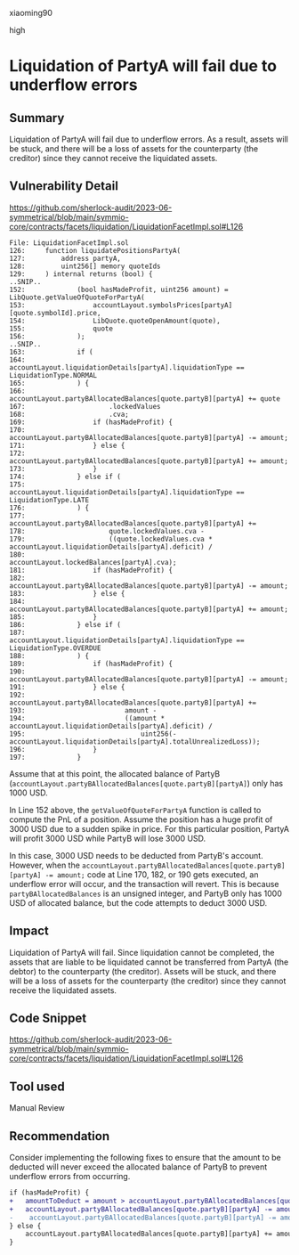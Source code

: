 xiaoming90

high

# Liquidation of PartyA will fail due to underflow errors

## Summary

Liquidation of PartyA will fail due to underflow errors. As a result, assets will be stuck, and there will be a loss of assets for the counterparty (the creditor) since they cannot receive the liquidated assets.

## Vulnerability Detail

https://github.com/sherlock-audit/2023-06-symmetrical/blob/main/symmio-core/contracts/facets/liquidation/LiquidationFacetImpl.sol#L126

```solidity
File: LiquidationFacetImpl.sol
126:     function liquidatePositionsPartyA(
127:         address partyA,
128:         uint256[] memory quoteIds
129:     ) internal returns (bool) {
..SNIP..
152:             (bool hasMadeProfit, uint256 amount) = LibQuote.getValueOfQuoteForPartyA(
153:                 accountLayout.symbolsPrices[partyA][quote.symbolId].price,
154:                 LibQuote.quoteOpenAmount(quote),
155:                 quote
156:             );
..SNIP..
163:             if (
164:                 accountLayout.liquidationDetails[partyA].liquidationType == LiquidationType.NORMAL
165:             ) {
166:                 accountLayout.partyBAllocatedBalances[quote.partyB][partyA] += quote
167:                     .lockedValues
168:                     .cva;
169:                 if (hasMadeProfit) {
170:                     accountLayout.partyBAllocatedBalances[quote.partyB][partyA] -= amount;
171:                 } else {
172:                     accountLayout.partyBAllocatedBalances[quote.partyB][partyA] += amount;
173:                 }
174:             } else if (
175:                 accountLayout.liquidationDetails[partyA].liquidationType == LiquidationType.LATE
176:             ) {
177:                 accountLayout.partyBAllocatedBalances[quote.partyB][partyA] +=
178:                     quote.lockedValues.cva -
179:                     ((quote.lockedValues.cva * accountLayout.liquidationDetails[partyA].deficit) /
180:                         accountLayout.lockedBalances[partyA].cva);
181:                 if (hasMadeProfit) {
182:                     accountLayout.partyBAllocatedBalances[quote.partyB][partyA] -= amount;
183:                 } else {
184:                     accountLayout.partyBAllocatedBalances[quote.partyB][partyA] += amount;
185:                 }
186:             } else if (
187:                 accountLayout.liquidationDetails[partyA].liquidationType == LiquidationType.OVERDUE
188:             ) {
189:                 if (hasMadeProfit) {
190:                     accountLayout.partyBAllocatedBalances[quote.partyB][partyA] -= amount;
191:                 } else {
192:                     accountLayout.partyBAllocatedBalances[quote.partyB][partyA] +=
193:                         amount -
194:                         ((amount * accountLayout.liquidationDetails[partyA].deficit) /
195:                             uint256(-accountLayout.liquidationDetails[partyA].totalUnrealizedLoss));
196:                 }
197:             }
```

Assume that at this point, the allocated balance of PartyB (`accountLayout.partyBAllocatedBalances[quote.partyB][partyA]`) only has 1000 USD. 

In Line 152 above, the `getValueOfQuoteForPartyA` function is called to compute the PnL of a position. Assume the position has a huge profit of 3000 USD due to a sudden spike in price. For this particular position, PartyA will profit 3000 USD while PartyB will lose 3000 USD.

In this case, 3000 USD needs to be deducted from PartyB's account. However, when the `accountLayout.partyBAllocatedBalances[quote.partyB][partyA] -= amount;` code at Line 170, 182, or 190 gets executed, an underflow error will occur, and the transaction will revert. This is because `partyBAllocatedBalances` is an unsigned integer, and PartyB only has 1000 USD of allocated balance, but the code attempts to deduct 3000 USD.

## Impact

Liquidation of PartyA will fail. Since liquidation cannot be completed, the assets that are liable to be liquidated cannot be transferred from PartyA (the debtor) to the counterparty (the creditor). Assets will be stuck, and there will be a loss of assets for the counterparty (the creditor) since they cannot receive the liquidated assets.

## Code Snippet

https://github.com/sherlock-audit/2023-06-symmetrical/blob/main/symmio-core/contracts/facets/liquidation/LiquidationFacetImpl.sol#L126

## Tool used

Manual Review

## Recommendation

Consider implementing the following fixes to ensure that the amount to be deducted will never exceed the allocated balance of PartyB to prevent underflow errors from occurring.

```diff
if (hasMadeProfit) {
+	amountToDeduct = amount > accountLayout.partyBAllocatedBalances[quote.partyB][partyA] ? accountLayout.partyBAllocatedBalances[quote.partyB][partyA] : amount
+ 	accountLayout.partyBAllocatedBalances[quote.partyB][partyA] -= amountToDeduct
-    accountLayout.partyBAllocatedBalances[quote.partyB][partyA] -= amount;
} else {
    accountLayout.partyBAllocatedBalances[quote.partyB][partyA] += amount;
}
```